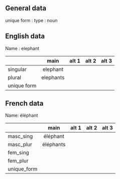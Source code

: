 ## General data

unique form :
type : noun

## English data

Name : elephant

|             |   main    | alt 1 | alt 2 | alt 3 |
| :---------- | :-------: | :---: | :---: | ----- |
| singular    | elephant  |       |       |       |
| plural      | elephants |       |       |       |
| unique form |           |       |       |       |

## French data

Name: éléphant

|             |   main    | alt 1 | alt 2 | alt 3 |
| :---------- | :-------: | :---: | :---: | :---: |
| masc_sing   | éléphant  |       |       |       |
| masc_plur   | éléphants |       |       |       |
| fem_sing    |           |       |       |       |
| fem_plur    |           |       |       |       |
| unique_form |           |       |       |       |


